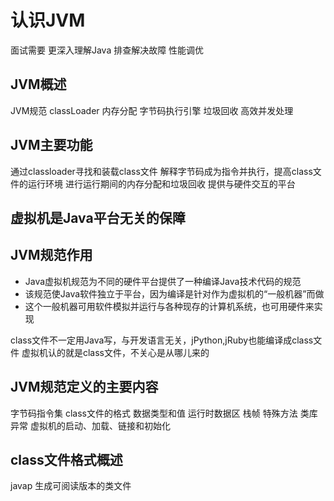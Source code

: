 # 认识JVM

面试需要
更深入理解Java
排查解决故障
性能调优

## JVM概述

JVM规范
classLoader
内存分配
字节码执行引擎
垃圾回收
高效并发处理

## JVM主要功能

通过classloader寻找和装载class文件
解释字节码成为指令并执行，提高class文件的运行环境
进行运行期间的内存分配和垃圾回收
提供与硬件交互的平台

## 虚拟机是Java平台无关的保障

## JVM规范作用

- Java虚拟机规范为不同的硬件平台提供了一种编译Java技术代码的规范
- 该规范使Java软件独立于平台，因为编译是针对作为虚拟机的“一般机器”而做
- 这个一般机器可用软件模拟并运行与各种现存的计算机系统，也可用硬件来实现

class文件不一定用Java写，与开发语言无关，jPython,jRuby也能编译成class文件
虚拟机认的就是class文件，不关心是从哪儿来的

## JVM规范定义的主要内容

字节码指令集
class文件的格式
数据类型和值
运行时数据区
栈帧
特殊方法
类库
异常
虚拟机的启动、加载、链接和初始化

## class文件格式概述

javap 生成可阅读版本的类文件












